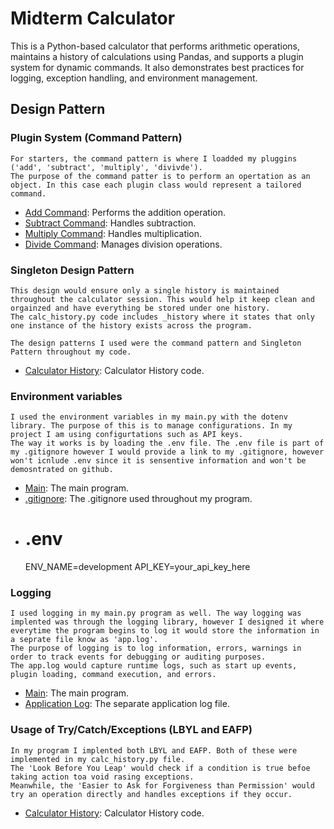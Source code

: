 # Midterm Calculator

This is a Python-based calculator that performs arithmetic operations, maintains a history of calculations using Pandas, and supports a plugin system for dynamic commands. It also demonstrates best practices for logging, exception handling, and environment management.

## Design Pattern

### Plugin System (Command Pattern)

    For starters, the command pattern is where I loadded my pluggins ('add', 'subtract', 'multiply', 'divivde').
    The purpose of the command patter is to perform an opertation as an object. In this case each plugin class would represent a tailored command.

- [Add Command](calculator_app/plugins/add_command.py): Performs the addition operation.
- [Subtract Command](calculator_app/plugins/subtract_command.py): Handles subtraction.
- [Multiply Command](calculator_app/plugins/multiply_command.py): Handles multiplication.
- [Divide Command](calculator_app/plugins/divide_command.py): Manages division operations.

### Singleton Design Pattern

    This design would ensure only a single history is maintained throughout the calculator session. This would help it keep clean and orgainzed and have everything be stored under one history.
    The calc_history.py code includes _history where it states that only one instance of the history exists across the program.

    The design patterns I used were the command pattern and Singleton Pattern throughout my code.

- [Calculator History](calculator_app/calc_history.py): Calculator History code.

### Environment variables

    I used the environment variables in my main.py with the dotenv library. The purpose of this is to manage configurations. In my project I am using configurtations such as API keys.
    The way it works is by loading the .env file. The .env file is part of my .gitignore however I would provide a link to my .gitignore, however won't icnlude .env since it is sensentive information and won't be demosntrated on github.

- [Main](main.py): The main program.
- [.gitignore](.gitignore): The .gitignore used throughout my program.
- # .env
    ENV_NAME=development
    API_KEY=your_api_key_here


### Logging

    I used logging in my main.py program as well. The way logging was implented was through the logging library, however I designed it where everytime the program begins to log it would store the information in a seprate file know as 'app.log'.
    The purpose of logging is to log information, errors, warnings in order to track events for debugging or auditing purposes.
    The app.log would capture runtime logs, such as start up events, plugin loading, command execution, and errors.

- [Main](main.py): The main program.
- [Application Log](app.log): The separate application log file.


### Usage of Try/Catch/Exceptions (LBYL and EAFP)

    In my program I implented both LBYL and EAFP. Both of these were implemented in my calc_history.py file.
    The 'Look Before You Leap' would check if a condition is true befoe taking action toa void rasing exceptions.
    Meanwhile, the 'Easier to Ask for Forgiveness than Permission' would try an operation directly and handles exceptions if they occur.

- [Calculator History](calculator_app/calc_history.py): Calculator History code.











